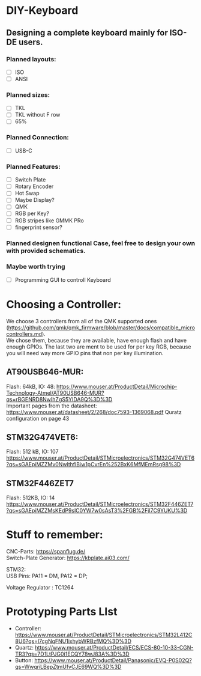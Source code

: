 # DIY-Keyboard
## Designing a complete keyboard mainly for ISO-DE users. 

### Planned layouts:
- [ ] ISO
- [ ] ANSI
 
### Planned sizes:
- [ ] TKL
- [ ] TKL without F row
- [ ] 65%

### Planned Connection:
- [ ] USB-C

### Planned Features:
- [ ] Switch Plate
- [ ] Rotary Encoder
- [ ] Hot Swap
- [ ] Maybe Display? 
- [ ] QMK
- [ ] RGB per Key?
- [ ] RGB stripes like GMMK PRo
- [ ] fingerprint sensor?

### Planned designen functional Case, feel free to design your own with provided schematics. 

### Maybe worth trying
- [ ] Programming GUI to controll Keyboard


# Choosing a Controller:<br/>
We choose 3 controllers from all of the QMK supported ones (https://github.com/qmk/qmk_firmware/blob/master/docs/compatible_microcontrollers.md).  
We chose them, because they are available, have enough flash and have enough GPIOs.
The last two are ment to be used for per key RGB, because you will need way more GPIO pins that non per key illumination. 
<br/>
## AT90USB646-MUR:
Flash: 64kB, IO: 48:
https://www.mouser.at/ProductDetail/Microchip-Technology-Atmel/AT90USB646-MUR?qs=rBGENRD8NwIhZgS5YIDA9Q%3D%3D
<br/> 
Important pages from the datasheet:
https://www.mouser.at/datasheet/2/268/doc7593-1369068.pdf
Quratz configuration on page 43

## STM32G474VET6:
Flash: 512 kB, IO: 107
https://www.mouser.at/ProductDetail/STMicroelectronics/STM32G474VET6?qs=sGAEpiMZZMv0NwlthflBiw1pCvrEn%252BxK6MfMEmRsg98%3D
<br/>

## STM32F446ZET7
Flash: 512KB, IO: 14
https://www.mouser.at/ProductDetail/STMicroelectronics/STM32F446ZET7?qs=sGAEpiMZZMsKEdP9slC0YW7w0sAsT3%2FGB%2FjI7C9YUKU%3D

# Stuff to remember:
CNC-Parts: https://spanflug.de/<br/>
Switch-Plate Generator: https://kbplate.ai03.com/

STM32:<br/>
USB Pins: PA11 = DM, PA12 = DP;

Voltage Regulator : TC1264


# Prototyping Parts LIst
- Controller: https://www.mouser.at/ProductDetail/STMicroelectronics/STM32L412C8U6?qs=l7cgNqFNU1ixhybWRBzfMQ%3D%3D
- Quartz: https://www.mouser.at/ProductDetail/ECS/ECS-80-10-33-CGN-TR3?qs=7D1LtPJG0i1ECQY78wJ83A%3D%3D
- Button: https://www.mouser.at/ProductDetail/Panasonic/EVQ-P0S02Q?qs=WwqriLBepZtmUfvCJE69WQ%3D%3D